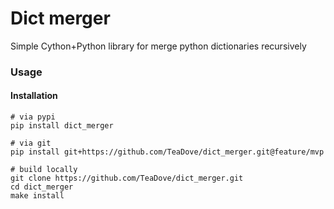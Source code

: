 # Dict merger
Simple Cython+Python library for merge python dictionaries recursively


### Usage

#### Installation
```shell
# via pypi
pip install dict_merger

# via git
pip install git+https://github.com/TeaDove/dict_merger.git@feature/mvp

# build locally
git clone https://github.com/TeaDove/dict_merger.git
cd dict_merger
make install
```
